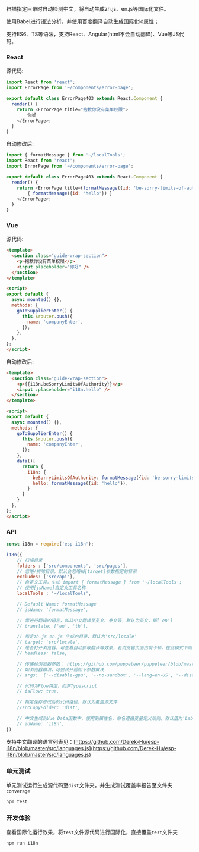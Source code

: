 扫描指定目录时自动检测中文，将自动生成zh.js、en.js等国际化文件。

使用Babel进行语法分析，并使用百度翻译自动生成国际化id属性；

支持ES6、TS等语法，支持React、Angular(html不会自动翻译)、Vue等JS代码。

### React
源代码: 
```js
import React from 'react';
import ErrorPage from '~/components/error-page';

export default class ErrorPage403 extends React.Component {
  render() {
    return <ErrorPage title="抱歉你没有菜单权限">
        你好
    </ErrorPage>;
  }
}
```

自动修改后: 
```js
import { formatMessage } from '~/localTools';
import React from 'react';
import ErrorPage from '~/components/error-page';

export default class ErrorPage403 extends React.Component {
  render() {
    return <ErrorPage title={formatMessage({id: 'be-sorry-limits-of-authority'})}>
        { formatMessage({id: 'hello'}) }
    </ErrorPage>;
  }
}
```
### Vue
源代码: 
```html
<template>
  <section class="guide-wrap-section">
    <p>抱歉你没有菜单权限</p>
    <input placeholder="你好" />
  </section>
</template>

<script>
export default {
  async mounted() {},
  methods: {
    goToSupplierEnter() {
      this.$router.push({
        name: 'companyEnter',
      });
    },
  },
};
</script>
```

自动修改后: 
```html
<template>
  <section class="guide-wrap-section">
    <p>{{i18n.beSorryLimitsOfAuthority}}</p>
    <input :placeholder="i18n.hello" />
  </section>
</template>

<script>
export default {
  async mounted() {},
  methods: {
    goToSupplierEnter() {
      this.$router.push({
        name: 'companyEnter',
      });
    },
    data(){
      return {
        i18n: {
          beSorryLimitsOfAuthority: formatMessage({id: 'be-sorry-limits-of-authority'}),
          hello: formatMessage({id: 'hello'}),
        }
      }
    }
  },
};
</script>
```
### API

```js
const i18n = require('esp-i18n');

i18n({
    // 扫描目录
    folders : ['src/components', 'src/pages'],
    // 忽略/排除目录，默认会忽略掉[target]参数指定的目录
    excludes: ['src/api'],
    // 自定义工具，生成 import { formatMessage } from '~/localTools';
    // 使用[jsName]自定义工具名称
    localTools : '~/localTools',

    // Default Name: formatMessage
    // jsName: 'formatMessage',

    // 需进行翻译的语言，如从中文翻译至英文、泰文等，默认为英文，即['en']
    // translate: ['en', 'th'],

    // 指定zh.js en.js 生成的目录，默认为'src/locale'
    // target: 'src/locale',
    // 是否打开浏览器，可查看自动抓取翻译等效果，若浏览器页面出现卡顿，在此模式下则可人工干预；默认为关闭
    // headless: false,

    // 传递给浏览器参数： https://github.com/puppeteer/puppeteer/blob/master/docs/api.md#puppeteerlaunchoptions 之args参数
    // 如浏览器崩溃，可尝试开启如下参数解决
    // args:  ['--disable-gpu', '--no-sandbox', '--lang=en-US', '--disable-setuid-sandbox', '--disable-dev-shm-usage']

    // 代码为Flow类型，而非Typescript
    // isFlow: true,

    // 指定保存修改后的代码路径，默认为覆盖源文件
    //srcCopyFolder: 'dist',

    // 中文生成到Vue Data函数中，使用到属性名，命名遵循变量定义规则，默认值为'Lables'
    // idName: 'i18n',
})
```

支持中文翻译的语言列表见：[https://github.com/Derek-Hu/esp-i18n/blob/master/src/languages.js](https://github.com/Derek-Hu/esp-i18n/blob/master/src/languages.js)

### 单元测试
单元测试运行生成源代码至`dist`文件夹，并生成测试覆盖率报告至文件夹`converage`
```sh
npm test
```

### 开发体验
查看国际化运行效果，将`test`文件源代码进行国际化，直接覆盖`test`文件夹
```sh
npm run i18n
```
